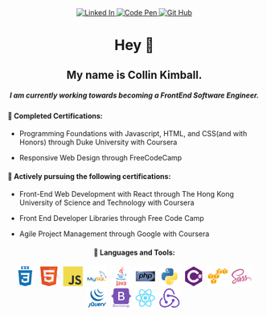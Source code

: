 
<div id="badges" align="center">
  <a href="https://www.linkedin.com/in/collin-kimball-8452151b1/">
    <img src="https://img.shields.io/badge/LinkedIn-blue?logo=linkedin&logoColor=white&style=for-the-badge" alt="Linked In"/>
  </a>
  <a href="https://codepen.io/digital-rubato">
    <img src="https://img.shields.io/badge/CodePen-lightgrey?logo=codepen&logoColor=white&style=for-the-badge" alt="Code Pen"/>
  </a>
  <a href="https://github.com/Digital-Rubato">
    <img src="https://img.shields.io/badge/GitHub-orange?logo=github&logoColor=white&style=for-the-badge" alt="Git Hub"/>
  </a>
  <!-- its a dead link?
  <a href="cpkport.com" target="_blank">
    <img src="https://img.shields.io/badge/Website-green?logo=windowsterminal&logoColor=white&style=for-the-badge" alt="My Website"/>
  </a>
  -->
</div>

<h1 id="header" align="center">
  Hey 👋
</h1>

<h2 id="intro" align="center">
  My name is Collin Kimball.
</h2>
<h5 align="center">
I am currently working towards becoming a FrontEnd Software Engineer.
</h5>

<h4 id="certs">
📜 Completed Certifications: 
</h4>

  - Programming Foundations with Javascript, HTML, and CSS(and with Honors) through Duke University with Coursera

  - Responsive Web Design through FreeCodeCamp

<h4 id="progress">
📖 Actively pursuing the following certifications: 
</h4>
  
  -   Front-End Web Development with React through The Hong Kong University of Science and Technology with Coursera
  
  -   Front End Developer Libraries through Free Code Camp
  
  -   Agile Project Management through Google with Coursera
  

<h4 id="tools" align="center">
🔧 Languages and Tools:
</h4>
<div align="center">
 <img src="https://github.com/devicons/devicon/blob/master/icons/css3/css3-plain-wordmark.svg"  title="CSS3" alt="CSS" width="40" height="40"/>&nbsp;
 <img src="https://github.com/devicons/devicon/blob/master/icons/html5/html5-original.svg" title="HTML5" alt="HTML" width="40" height="40"/>&nbsp;
 <img src="https://github.com/devicons/devicon/blob/master/icons/javascript/javascript-original.svg" title="JavaScript" alt="JavaScript" width="40" height="40"/>&nbsp;
 <img src="https://github.com/devicons/devicon/blob/master/icons/mysql/mysql-original-wordmark.svg" title="MySQL"  alt="MySQL" width="40" height="40"/>&nbsp;
 <img src="https://github.com/devicons/devicon/blob/master/icons/java/java-original-wordmark.svg" title="Java" alt="Java" width="40" height="40"/>&nbsp;
 <img src="https://github.com/devicons/devicon/blob/master/icons/php/php-original.svg " title="PHP" alt="PHP" width="40" height=40"/>&nbsp;
 <img src="https://github.com/devicons/devicon/blob/master/icons/python/python-original.svg" title="Python" alt="Python" width="40" height="40"/>&nbsp;
 <img src="https://github.com/devicons/devicon/blob/master/icons/csharp/csharp-plain.svg" title="CSharp" alt="CSharp" width="40" height="40"/>&nbsp;
 <img src="https://github.com/devicons/devicon/blob/master/icons/amazonwebservices/amazonwebservices-original.svg" title="AWS" alt="AWS" width="40" height="40"/>&nbsp;
 <img src="https://github.com/devicons/devicon/blob/master/icons/sass/sass-original.svg" title="SASS" alt="SASS" width="40" height="40"/>&nbsp;
 <img src="https://github.com/devicons/devicon/blob/master/icons/jquery/jquery-plain-wordmark.svg" title="JQuery" alt="JQuery" width="40" height="40"/>&nbsp;
 <img src="https://github.com/devicons/devicon/blob/master/icons/bootstrap/bootstrap-plain-wordmark.svg" title="Bootstrap" alt="Bootstrap" width="40" height="40"/>&nbsp;
 <img src="https://github.com/devicons/devicon/blob/master/icons/react/react-original.svg" title="React" alt="React" width="40" height="40"/>&nbsp;
 <img src="https://github.com/devicons/devicon/blob/master/icons/redux/redux-original.svg" title="Redux" alt="Redux" width="40" height="40"/>&nbsp; 
</div>




<!--
**Digital-Rubato/Digital-Rubato** is a ✨ _special_ ✨ repository because its `README.md` (this file) appears on your GitHub profile.

Here are some ideas to get you started:

- 🔭 I’m currently working on ...
- 🌱 I’m currently learning ...
- 👯 I’m looking to collaborate on ...
- 🤔 I’m looking for help with ...
- 💬 Ask me about ...
- 📫 How to reach me: ...
- 😄 Pronouns: ...
- ⚡ Fun fact: ...
-->

